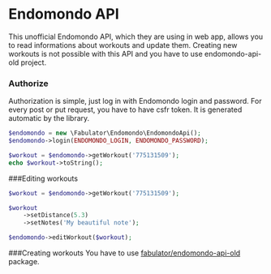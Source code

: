 Endomondo API
============

This unofficial Endomondo API, which they are using in web app, allows you to read informations about workouts and update them. Creating new workouts is not possible with this API and you have to use endomondo-api-old project.

### Authorize
Authorization is simple, just log in with Endomondo login and password. For every post or put request, you have to have csfr token. It is generated automatic by the library.

```php
$endomondo = new \Fabulator\Endomondo\EndomondoApi();
$endomondo->login(ENDOMONDO_LOGIN, ENDOMONDO_PASSWORD);

$workout = $endomondo->getWorkout('775131509');
echo $workout->toString();
```

###Editing workouts

```php
$workout = $endomondo->getWorkout('775131509');

$workout
    ->setDistance(5.3)
    ->setNotes('My beautiful note');

$endomondo->editWorkout($workout);
```

###Creating workouts
You have to use [fabulator/endomondo-api-old](https://github.com/fabulator/endomondo-api-old) package.